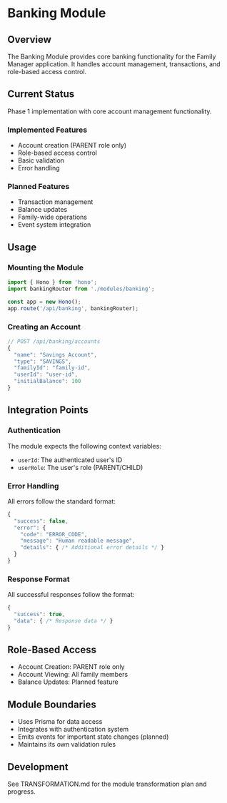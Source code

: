 # Banking Module

## Overview
The Banking Module provides core banking functionality for the Family Manager application. It handles account management, transactions, and role-based access control.

## Current Status
Phase 1 implementation with core account management functionality.

### Implemented Features
- Account creation (PARENT role only)
- Role-based access control
- Basic validation
- Error handling

### Planned Features
- Transaction management
- Balance updates
- Family-wide operations
- Event system integration

## Usage

### Mounting the Module
```typescript
import { Hono } from 'hono';
import bankingRouter from './modules/banking';

const app = new Hono();
app.route('/api/banking', bankingRouter);
```

### Creating an Account
```typescript
// POST /api/banking/accounts
{
  "name": "Savings Account",
  "type": "SAVINGS",
  "familyId": "family-id",
  "userId": "user-id",
  "initialBalance": 100
}
```

## Integration Points

### Authentication
The module expects the following context variables:
- `userId`: The authenticated user's ID
- `userRole`: The user's role (PARENT/CHILD)

### Error Handling
All errors follow the standard format:
```typescript
{
  "success": false,
  "error": {
    "code": "ERROR_CODE",
    "message": "Human readable message",
    "details": { /* Additional error details */ }
  }
}
```

### Response Format
All successful responses follow the format:
```typescript
{
  "success": true,
  "data": { /* Response data */ }
}
```

## Role-Based Access
- Account Creation: PARENT role only
- Account Viewing: All family members
- Balance Updates: Planned feature

## Module Boundaries
- Uses Prisma for data access
- Integrates with authentication system
- Emits events for important state changes (planned)
- Maintains its own validation rules

## Development
See TRANSFORMATION.md for the module transformation plan and progress.